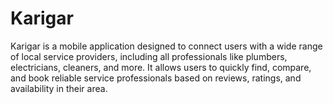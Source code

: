 # Karigar
Karigar is a mobile application designed to connect users with a wide range of local service providers, including  all professionals like plumbers, electricians, cleaners, and more. It allows users to quickly find, compare, and book reliable service professionals based on reviews, ratings, and availability in their area. 
